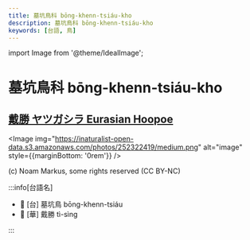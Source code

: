 ```yaml
---
title: 墓坑鳥科 bōng-khenn-tsiáu-kho
description: 墓坑鳥科 bōng-khenn-tsiáu-kho
keywords: [台語, 鳥]
---
```


import Image from '@theme/IdealImage';

# 墓坑鳥科 bōng-khenn-tsiáu-kho

## [戴勝 ヤツガシラ Eurasian Hoopoe](https://ebird.org/species/hoopoe)

<Image img="https://inaturalist-open-data.s3.amazonaws.com/photos/252322419/medium.png" alt="image" style={{marginBottom: '0rem'}} />

<p className="image-caption">
(c) Noam Markus, some rights reserved (CC BY-NC)
</p>

:::info[台語名]

- 🎯 [台] 墓坑鳥 bōng-khenn-tsiáu
- 🎯 [華] 戴勝 tì-sìng

:::
